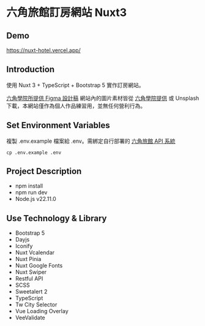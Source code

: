 # 六角旅館訂房網站 Nuxt3

## Demo

https://nuxt-hotel.vercel.app/

## Introduction

使用 Nuxt 3 + TypeScript + Bootstrap 5 實作訂房網站。

[六角學院所提供 Figma 設計稿](https://www.figma.com/design/6pTFrdb5a1lYKmMnFeT5Mf/%E5%85%AD%E8%A7%92-Project-%2F-%E9%85%92%E5%BA%97%E8%A8%82%E6%88%BF%E7%B6%B2%E7%AB%99?node-id=1-1699)
網站內的圖片素材皆從 [六角學院提供](https://github.com/hexschool/2022-web-layout-training/tree/main/typescript-hotel) 或 Unsplash 下載，本網站僅作為個人作品練習用，並無任何營利行為。

## Set Environment Variables

複製 .env.example 檔案給 .env。需綁定自行部署的 [六角旅館 API 系統](https://github.com/hexschool/freyja)

```
cp .env.example .env
```

## Project Description

- npm install
- npm run dev
- Node.js v22.11.0

## Use Technology & Library

- Bootstrap 5
- Dayjs
- Iconify
- Nuxt Vcalendar
- Nuxt Pinia
- Nuxt Google Fonts
- Nuxt Swiper
- Restful API
- SCSS
- Sweetalert 2
- TypeScript
- Tw City Selector
- Vue Loading Overlay
- VeeValidate
